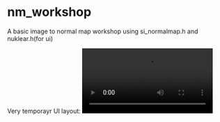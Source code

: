 # nm_workshop
A basic image to normal map workshop using si_normalmap.h and nuklear.h(for ui)

Very temporayr UI layout: 
![Very placeholder UI layout](https://thumbs.gfycat.com/MenacingImpossibleHapuku-mobile.mp4)
